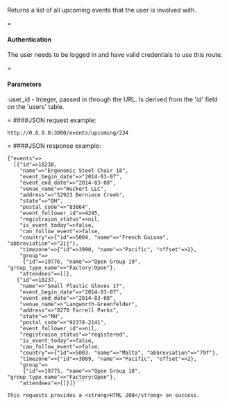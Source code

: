 Returns a list of all upcoming events that the user is involved with.

=
#### Authentication

The user needs to be logged in and have valid credentials to use this route.

=
#### Parameters

:user_id - Integer, passed in through the URL. Is derived from the 'id' field on the 'users' table.

=
####JSON request example:
```
http://0.0.0.0:3000/events/upcoming/234
```

=
####JSON response example:

```
{"events"=>
  [{"id"=>18238,
    "name"=>"Ergonomic Steel Chair 18",
    "event_begin_date"=>"2014-03-07",
    "event_end_date"=>"2014-03-08",
    "venue_name"=>"Wuckert LLC",
    "address"=>"52923 Berniece Creek",
    "state"=>"OH",
    "postal_code"=>"83864",
    "event_follower_id"=>4245,
    "registraion_status"=>nil,
    "is_event_today"=>false,
    "can_follow_event"=>false,
    "country"=>{"id"=>5004, "name"=>"French Guiana", "abbreviation"=>"2ij"},
    "timezone"=>{"id"=>3090, "name"=>"Pacific", "offset"=>2},
    "group"=>
     {"id"=>19776, "name"=>"Open Group 19", "group_type_name"=>"Factory:Open"},
    "attendees"=>[]},
   {"id"=>18237,
    "name"=>"Small Plastic Gloves 17",
    "event_begin_date"=>"2014-03-07",
    "event_end_date"=>"2014-03-08",
    "venue_name"=>"Langworth-Greenfelder",
    "address"=>"8270 Farrell Parks",
    "state"=>"MH",
    "postal_code"=>"92378-2141",
    "event_follower_id"=>nil,
    "registraion_status"=>"registered",
    "is_event_today"=>false,
    "can_follow_event"=>false,
    "country"=>{"id"=>5003, "name"=>"Malta", "abbreviation"=>"79f"},
    "timezone"=>{"id"=>3089, "name"=>"Pacific", "offset"=>2},
    "group"=>
     {"id"=>19775, "name"=>"Open Group 18", "group_type_name"=>"Factory:Open"},
    "attendees"=>[]}]}```

This requests provides a <strong>HTML 200</strong> on success.